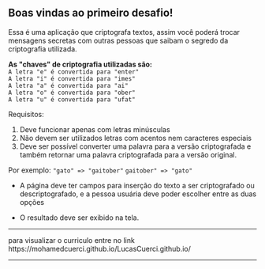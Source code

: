 ## Boas vindas ao primeiro desafio!

Essa é uma aplicação que criptografa textos, assim você poderá trocar mensagens secretas com outras pessoas que saibam o segredo da criptografia utilizada.

**As "chaves" de criptografia utilizadas são:**<br/>
```A letra "e" é convertida para "enter"```<br/>
```A letra "i" é convertida para "imes"```<br/>
```A letra "a" é convertida para "ai"```<br/>
```A letra "o" é convertida para "ober"```<br/>
```A letra "u" é convertida para "ufat"```<br/>

Requisitos:
1. Deve funcionar apenas com letras minúsculas
2.  Não devem ser utilizados letras com acentos nem caracteres especiais
3.  Deve ser possível converter uma palavra para a versão criptografada e também retornar uma palavra criptografada para a versão original.

Por exemplo:
```"gato" => "gaitober"```
```gaitober" => "gato"```

* A página deve ter campos para inserção do texto a ser criptografado ou descriptografado, e a pessoa usuária deve poder escolher entre as duas opções

* O resultado deve ser exibido na tela.

<hr>
para visualizar o curriculo entre no link
https://mohamedcuerci.github.io/LucasCuerci.github.io/
<hr>
